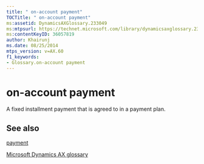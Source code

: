 ```yaml
---
title: " on-account payment"
TOCTitle: " on-account payment"
ms:assetid: DynamicsAXGlossary.233049
ms:mtpsurl: https://technet.microsoft.com/library/dynamicsaxglossary.233049(v=AX.60)
ms:contentKeyID: 36057819
author: Khairunj
ms.date: 08/25/2014
mtps_version: v=AX.60
f1_keywords:
- Glossary.on-account payment
---
```


# on-account payment

A fixed installment payment that is agreed to in a payment plan.

## See also

[payment](payment.md)

[Microsoft Dynamics AX glossary](glossary/microsoft-dynamics-ax-glossary.md)

  


